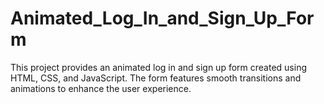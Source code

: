 # Animated_Log_In_and_Sign_Up_Form
This project provides an animated log in and sign up form created using HTML, CSS, and JavaScript. The form features smooth transitions and animations to enhance the user experience.
